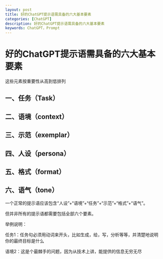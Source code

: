 ```yaml
---
layout: post
title: 好的ChatGPT提示语需具备的六大基本要素
categories: [ChatGPT]
description: 好的ChatGPT提示语需具备的六大基本要素
keywords: ChatGPT，Prompt
---
```

# 好的ChatGPT提示语需具备的六大基本要素

这些元素按重要性从高到低排列

## 一、任务（Task）

## 二、语境（context）

## 三、示范（exemplar）

## 四、人设（persona）

## 五、格式（format）

## 六、语气（tone）


一个正常的提示语应该包含“人设”+“语境”+“任务”+“示范”+“格式”+“语气”。

但并非所有的提示语都需要包括全部六个要素。

举例说明：

任务1：任务句必须用动词来开头，比如生成，给，写，分析等等，并清楚地说明你的最终目标是什么

语境2：这是个最棘手的问题，因为从技术上讲，能提供的信息无穷无尽





